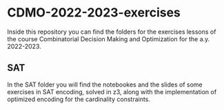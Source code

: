# CDMO-2022-2023-exercises

Inside this repository you can find the folders for the exercises lessons of the course Combinatorial Decision Making and Optimization for the a.y. 2022-2023. 

## SAT 

In the SAT folder you will find the notebookes and the slides of some exercises in SAT encoding, solved in z3, along with the implementation of optimized encoding for the cardinality constraints. 

<!-- ## SMT (COMING SOON)

In the SMT folder you will find some exercises solved through z3 solver and written in smtlib. There is also a python script to generate a smtlib file. 

## MIP (COMING SOON)

The MIP folder contains some basic exercises written in minizinc and solved with different solvers, to prove the efficiency of them with different encodings.  -->

